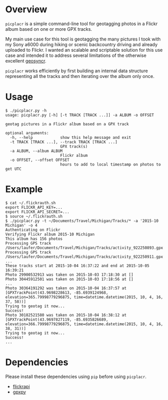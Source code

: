 # Overview

`picplacr` is a simple command-line tool for geotagging photos in a
Flickr album based on one or more GPX tracks.

My main use case for this tool is geotagging the many pictures I took
with my Sony a6000 during hiking or scenic backcountry driving and
already uploaded to Flickr. I wanted an scalable and scriptable
solution for this use case and intended it to address several
limitations of the otherwise excellent
[geosyncr](http://www.geosyncr.com).

`picplacr` works efficiently by first building an internal data
structure representing all the tracks and then iterating over the
album only once.

# Usage

```
$ ./picplacr.py -h
usage: picplacr.py [-h] [-t TRACK [TRACK ...]] -a ALBUM -o OFFSET

geotag pictures in a Flickr album based on a GPX track

optional arguments:
  -h, --help            show this help message and exit
  -t TRACK [TRACK ...], --track TRACK [TRACK ...]
                        GPX track(s)
  -a ALBUM, --album ALBUM
                        Flickr album
  -o OFFSET, --offset OFFSET
                        hours to add to local timestamp on photos to get UTC
```

# Example

```
$ cat ~/.flickrauth.sh
export FLICKR_API_KEY=...
export FLICKR_API_SECRET=...
$ source ~/.flickrauth.sh
$ ./picplacr.py -t ~/Documents/Travel/Michigan/Tracks/* -a '2015-10 Michigan' -o 4
Authenticating on Flickr
Verifying Flickr album 2015-10 Michigan
This album has 156 photos
Processing GPS track /Users/laufer/Documents/Travel/Michigan/Tracks/activity_922250893.gpx
Processing GPS track /Users/laufer/Documents/Travel/Michigan/Tracks/activity_922250911.gpx
...
These tracks start at 2015-10-04 16:37:22 and end at 2015-10-05 16:39:21
Photo 29900532913 was taken on 2015-10-03 17:18:30 at []
Photo 30445912501 was taken on 2015-10-03 17:18:56 at []
...
Photo 30364191292 was taken on 2015-10-04 16:37:57 at [GPXTrackPoint(43.9698228613, -85.6939124968, elevation=365.79998779296875, time=datetime.datetime(2015, 10, 4, 16, 37, 58))]
Trying to geotag it now...
Success!
Photo 30182521580 was taken on 2015-10-04 16:38:12 at [GPXTrackPoint(43.9697827119, -85.6935826689, elevation=366.79998779296875, time=datetime.datetime(2015, 10, 4, 16, 38, 31))]
Trying to geotag it now...
Success!
...
```

# Dependencies

Please install these dependencies using `pip` before using `picplacr`.

- [flickrapi](https://github.com/sybrenstuvel/flickrapi)
- [gpxpy](https://github.com/tkrajina/gpxpy)
